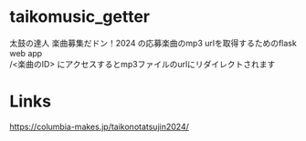 # taikomusic_getter
太鼓の達人 楽曲募集だドン！2024 の応募楽曲のmp3 urlを取得するためのflask web app  
<url>/<楽曲のID> にアクセスするとmp3ファイルのurlにリダイレクトされます
# Links
https://columbia-makes.jp/taikonotatsujin2024/
